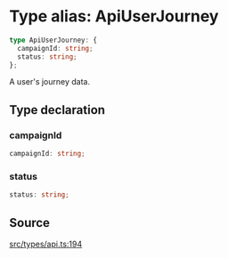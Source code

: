# Type alias: ApiUserJourney

```ts
type ApiUserJourney: {
  campaignId: string;
  status: string;
};
```

A user's journey data.

## Type declaration

### campaignId

```ts
campaignId: string;
```

### status

```ts
status: string;
```

## Source

[src/types/api.ts:194](https://github.com/torque-labs/torque-ts-sdk/blob/3bb7686d9ca1711cb29a16a45efd25d459673e82/src/types/api.ts#L194)
